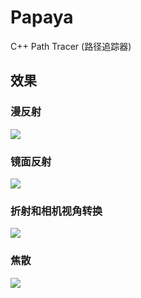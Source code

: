 # Papaya

C++ Path Tracer (路径追踪器) 

## 效果

### 漫反射

![](Outputs/Diffuse.ppm)

### 镜面反射

![](Outputs/Metal.ppm)

### 折射和相机视角转换

![](Outputs/Camera.ppm)

### 焦散

![](Outputs/Defocus.ppm)